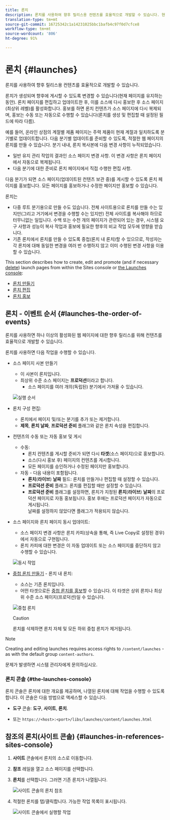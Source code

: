 ```yaml
---
title: 론치
description: 론치를 사용하여 향후 릴리스용 컨텐츠를 효율적으로 개발할 수 있습니다. 현재 페이지를 유지 관리하면서 나중에 게시할 수 있도록 변경할 수도 있습니다.
translation-type: tm+mt
source-git-commit: 16725342c1a14231025bbc1bafb4c97f0d7cfce8
workflow-type: tm+mt
source-wordcount: '806'
ht-degree: 91%

---
```



# 론치 {#launches}

론치를 사용하여 향후 릴리스용 컨텐츠를 효율적으로 개발할 수 있습니다.

론치가 생성되며 향후에 게시할 수 있도록 변경할 수 있습니다(현재 페이지를 유지하는 동안). 론치 페이지를 편집하고 업데이트한 후, 이를 소스에 다시 홍보한 후 소스 페이지(최상위 레벨)를 활성화합니다. 홍보를 하면 론치 컨텐츠가 소스 페이지에 다시 복제되며, 홍보는 수동 또는 자동으로 수행할 수 있습니다(론치를 생성 및 편집할 때 설정된 필드에 따라 다름).

예를 들어, 온라인 상점의 계절별 제품 페이지는 주력 제품이 현재 계절과 일치하도록 분기별로 업데이트합니다. 다음 분기별 업데이트를 준비할 수 있도록, 적절한 웹 페이지의 론치를 만들 수 있습니다. 분기 내내, 론치 복사본에 다음 변경 사항이 누적되었습니다.

* 일반 유지 관리 작업의 결과인 소스 페이지 변경 사항. 이 변경 사항은 론치 페이지에서 자동으로 복제됩니다.
* 다음 분기에 대한 준비로 론치 페이지에서 직접 수행한 편집 사항.

다음 분기가 되면 소스 페이지(업데이트된 컨텐츠 보관 중)를 게시할 수 있도록 론치 페이지를 홍보합니다. 모든 페이지를 홍보하거나 수정한 페이지만 홍보할 수 있습니다.

론치는

* 다중 루트 분기용으로 만들 수도 있습니다. 전체 사이트용으로 론치를 만들 수는 있지만(그리고 거기에서 변경을 수행할 수는 있지만) 전체 사이트를 복사해야 하므로 터무니없는 일입니다. 수백 또는 수천 개의 페이지가 관련되어 있는 경우, 시스템 요구 사항과 성능이 복사 작업과 홍보에 필요한 향후의 비교 작업 모두에 영향을 받습니다.
* 기존 론치에서 론치를 만들 수 있도록 중첩(론치 내 론치)할 수 있으므로, 작성자는 각 론치에 대해 동일한 변경을 여러 번 수행하지 않고 이미 수행된 변경 사항을 이용할 수 있습니다.

This section describes how to create, edit and promote (and if necessary [delete](/help/sites-cloud/authoring/launches/creating.md#deleting-a-launch)) launch pages from within the Sites console or [the Launches console](#the-launches-console):

* [론치 만들기](/help/sites-cloud/authoring/launches/creating.md)
* [론치 편집](/help/sites-cloud/authoring/launches/editing.md)
* [론치 홍보](/help/sites-cloud/authoring/launches/promoting.md)

## 론치 - 이벤트 순서 {#launches-the-order-of-events}

론치를 사용하면 하나 이상의 활성화된 웹 페이지에 대한 향후 릴리스를 위해 컨텐츠를 효율적으로 개발할 수 있습니다.

론치를 사용하면 다음 작업을 수행할 수 있습니다.

* 소스 페이지 사본 만들기
   * 이 사본이 론치입니다.
   * 최상위 수준 소스 페이지는 **프로덕션**&#x200B;이라고 합니다.
      * 소스 페이지를 여러 개의(독립된) 분기에서 가져올 수 있습니다.

   ![실행 순서](/help/sites-cloud/authoring/assets/launches-order.png)

* 론치 구성 편집:
   * 론치에서 페이지 및/또는 분기를 추가 또는 제거합니다.
   * **제목**, **론치 날짜**, **프로덕션 준비** 플래그와 같은 론치 속성을 편집합니다.
* 컨텐츠의 수동 또는 자동 홍보 및 게시
   * 수동:
      * 론치 컨텐츠를 게시할 준비가 되면 다시 **타겟**(소스 페이지)으로 홍보합니다.
      * 소스(다시 홍보 후) 페이지의 컨텐츠를 게시합니다.
      * 모든 페이지를 승인하거나 수정된 페이지만 홍보합니다.
   * 자동 - 다음 내용이 포함됩니다.
      * **론치**(**라이브**) **날짜** 필드: 론치를 만들거나 편집할 때 설정할 수 있습니다.
      * **프로덕션 준비** 플래그: 론치를 편집할 때만 설정할 수 있습니다.
      * **프로덕션 준비** 플래그를 설정하면, 론치가 지정된 **론치**(**라이브**) **날짜**&#x200B;의 프로덕션 페이지로 자동 홍보됩니다. 홍보 후에는 프로덕션 페이지가 자동으로 게시됩니다.\
         날짜를 설정하지 않았다면 플래그가 적용되지 않습니다.
* 소스 페이지와 론치 페이지 동시 업데이트:
   * 소스 페이지 변경 사항은 론치 카피(상속을 통해, 즉 Live Copy로 설정된 경우)에서 자동으로 구현됩니다.
   * 론치 카피에 대한 변경은 이 자동 업데이트 또는 소스 페이지를 중단하지 않고 수행할 수 있습니다.

   ![동시 작업](/help/sites-cloud/authoring/assets/launches-parallel.png)

* [중첩 론치 만들기](/help/sites-cloud/authoring/launches/creating.md#creating-a-nested-launch) - 론치 내 론치:
   * 소스는 기존 론치입니다.
   * 어떤 타겟으로든 [중첩 론치를 홍보](/help/sites-cloud/authoring/launches/promoting.md#promoting-a-nested-launch)할 수 있습니다. 이 타겟은 상위 론치나 최상위 수준 소스 페이지(프로덕션)일 수 있습니다.

   ![중첩 론치](/help/sites-cloud/authoring/assets/launches-nested.png)

   >[!CAUTION]
   >
   >론치를 삭제하면 론치 자체 및 모든 하위 중첩 론치가 제거됩니다.

>[!NOTE]
>
>Creating and editing launches requires access rights to `/content/launches` - as with the default group `content-authors`.
>
>문제가 발생하면 시스템 관리자에게 문의하십시오.

### 론치 콘솔 {#the-launches-console}

론치 콘솔은 론치에 대한 개요를 제공하며, 나열된 론치에 대해 작업을 수행할 수 있도록 합니다. 이 콘솔은 다음 방법으로 액세스할 수 있습니다.

* **도구** 콘솔: **도구**, **사이트**, **론치**.

* 또는 `https://<host>:<port>/libs/launches/content/launches.html`

## 참조의 론치(사이트 콘솔) {#launches-in-references-sites-console}

1. **사이트** 콘솔에서 론치의 소스로 이동합니다.
1. **참조** 레일을 열고 소스 페이지를 선택합니다.
1. **론치**&#x200B;를 선택합니다. 그러면 기존 론치가 나열됩니다.

   ![사이트 콘솔의 론치 참조](/help/sites-cloud/authoring/assets/launches-references.png)

1. 적절한 론치를 탭/클릭합니다. 가능한 작업 목록이 표시됩니다.

   ![사이트 콘솔에서 실행할 작업](/help/sites-cloud/authoring/assets/launches-references-actions.png)
